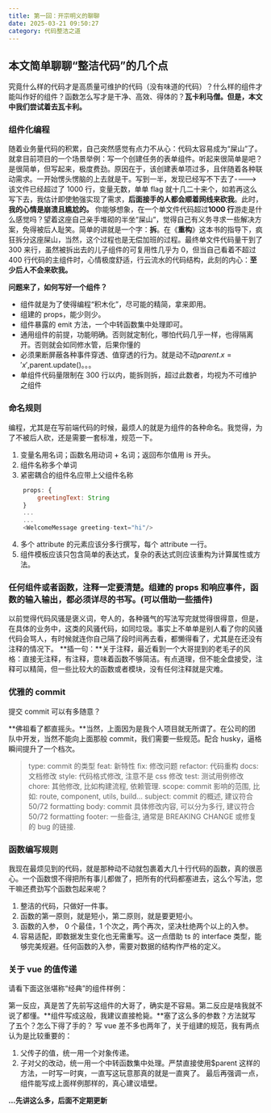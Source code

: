 ```yaml
---
title: 第一回：开宗明义的聊聊
date: 2025-03-21 09:50:27
category: 代码整洁之道
---
```


## 本文简单聊聊“整洁代码”的几个点

究竟什么样的代码才是高质量可维护的代码（没有味道的代码）？什么样的组件才能叫作好的组件？函数怎么写才是干净、高效、得体的？**瓦卡利马僧。但是，本文中我们尝试着去瓦卡利。**

### 组件化编程

随着业务量代码的积累，自己突然感觉有点力不从心：代码太容易成为“屎山”了。就拿目前项目的一个场景举例：写一个创建任务的表单组件。听起来很简单是吧？是很简单，但写起来，极度费劲。原因在于，该创建表单项过多，且伴随着各种联动需求。一开始愣头愣脑的上去就是干。写到一半，发现已经写不下去了---->该文件已经超过了 1000 行，变量无数，单单 flag 就十几二十来个，如若再这么写下去，我估计即使勉强实现了需求，**后面接手的人都会顺着网线来砍我**。此时，**我的心情是崩溃且尴尬的。**
你能够想象，在一个单文件代码超过**1000 行**游走是什么感觉吗？望着这座自己亲手堆砌的半坐“屎山“，觉得自己有义务寻求一些解决方案，免得被后人耻笑。简单的讲就是一个字：**拆**。在《**重构**》这本书的指导下，疯狂拆分这座屎山，当然，这个过程也是无偿加班的过程。最终单文件代码量干到了 300 来行，虽然被拆出去的儿子组件的可复用性几乎为 0，但当自己看着不超过 400 行代码的主组件时，心情极度舒适，行云流水的代码结构，此刻的内心：**至少后人不会来砍我。**

**问题来了，如何写好一个组件？**

- 组件就是为了使得编程“积木化”，尽可能的精简，拿来即用。
- 组建的 props，能少则少。
- 组件暴露的 emit 方法，一个中转函数集中处理即可。
- 通用组件的前提，功能明确。否则就定制化，哪怕代码几乎一样，也得隔离开。否则就会如同修水管，后果你懂的
- 必须果断屏蔽各种事件穿透、值穿透的行为。就是动不动$parent.x = 'x',$parent.update()。。。
- 单组件代码量限制在 300 行以内，能拆则拆，超过此数者，均视为不可维护之组件

### 命名规则

编程，尤其是在写前端代码的时候，最烦人的就是为组件的各种命名。我觉得，为了不被后人砍，还是需要一套标准，规范一下。

1. 变量名用名词；函数名用动词 + 名词；返回布尔值用 is 开头。
2. 组件名称多个单词
3. 紧密耦合的组件名应带上父组件名称

```javascript
    props: {
        greetingText: String
    }
    ...
    ...
    <WelcomeMessage greeting-text="hi"/>
```

4. 多个 attribute 的元素应该分多行撰写，每个 attribute 一行。
5. 组件模板应该只包含简单的表达式，复杂的表达式则应该重构为计算属性或方法。

### 任何组件或者函数，注释一定要清楚。组建的 props 和响应事件，函数的输入输出，都必须详尽的书写。(可以借助一些插件)

以前觉得代码风骚是褒义词，夸人的，各种骚气的写法写完就觉得很得意，但是，在具体的业务中，这类的风骚代码，如同垃圾。事实上不单单是别人看了你的风骚代码会骂人，有时候就连你自己隔了段时间再去看，都懒得看了，尤其是在还没有注释的情况下。
**插一句：**关于注释，最近看到一个大哥提到的老毛子的风格：直接无注释，有注释，意味着函数不够简洁。有点道理，但不能全盘接受，注释可以精简，但一些比较大的函数或者模块，没有任何注释就是灾难。

### 优雅的 commit

提交 commit 可以有多随意？
<img src="/img/paperjs4_1.png" alt="">

**佛祖看了都直摇头。**当然，上面因为是我个人项目就无所谓了。在公司的团队中开发，当然不能向上面那般 commit，我们需要一些规范。配合 husky，逼格瞬间提升了一个档次。

> type: commit 的类型
> feat: 新特性
> fix: 修改问题
> refactor: 代码重构
> docs: 文档修改
> style: 代码格式修改, 注意不是 css 修改
> test: 测试用例修改
> chore: 其他修改, 比如构建流程, 依赖管理.
> scope: commit 影响的范围, 比如: route, component, utils, build...
> subject: commit 的概述, 建议符合 50/72 formatting
> body: commit 具体修改内容, 可以分为多行, 建议符合 50/72 formatting
> footer: 一些备注, 通常是 BREAKING CHANGE 或修复的 bug 的链接.

### 函数编写规则

我现在最烦见到的代码，就是那种动不动就包裹着大几十行代码的函数，真的很恶心。一个函数恨不得把所有事儿都做了，把所有的代码都塞进去，这么个写法，您干嘛还费劲写个函数包起来呢？

1. 整洁的代码，只做好一件事。
2. 函数的第一原则，就是短小，第二原则，就是要更短小。
3. 函数的入参， 0 个最佳，1 个次之，两个再次，坚决杜绝两个以上的入参。
4. 容易适配，即数据发生变化也无需重写。这一点借助 ts 的 interface 类型，能够完美规避。任何函数的入参，需要对数据的结构作严格的定义。

### 关于 vue 的值传递

请看下面这张堪称“经典”的组件样例：
<img src="/img/paperjs4_2.png" alt="">

第一反应，真是苦了先前写这组件的大哥了，确实是不容易。第二反应是啥我就不说了都懂。**组件写成这般，我建议直接枪毙。**塞了这么多的参数？方法就写了五个？怎么下得了手的？
写 vue 差不多也两年了，关于组建的规范，我有两点认为是比较重要的：

1. 父传子的值，统一用一个对象传递。
2. 子对父的改动，统一用一个中转函数集中处理。严禁直接使用$parent 这样的方法，一时写一时爽，一直写这玩意那真的就是一直爽了。
   最后再强调一点，组件能写成上面样例那样的，真心建议墙壁。

**...先讲这么多，后面不定期更新**
